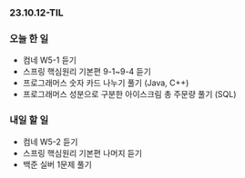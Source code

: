 ### 23.10.12-TIL
### 오늘 한 일
- 컴네 W5-1 듣기
- 스프링 핵심원리 기본편 9-1~9-4 듣기
- 프로그래머스 숫자 카드 나누기 풀기 (Java, C++)
- 프로그래머스 성분으로 구분한 아이스크림 총 주문량 풀기 (SQL)

### 내일 할 일
- 컴네 W5-2 듣기
- 스프링 핵심원리 기본편 나머지 듣기
- 백준 실버 1문제 풀기
